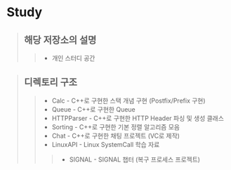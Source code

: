 # Study
>## 해당 저장소의 설명
>>* 개인 스터디 공간

>## 디렉토리 구조
>>* Calc - C++로 구현한 스택 개념 구현 (Postfix/Prefix 구현)
>>* Queue - C++로 구현한 Queue
>>* HTTPParser - C++로 구현한 HTTP Header 파싱 및 생성 클래스
>>* Sorting - C++로 구현한 기본 정렬 알고리즘 모음 
>>* Chat - C++로 구현한 채팅 프로젝트 (VC로 제작)
>>* LinuxAPI - Linux SystemCall 학습 자료  
>>>* SIGNAL - SIGNAL 챕터 (복구 프로세스 프로젝트)
